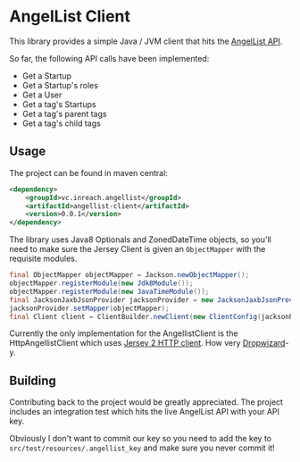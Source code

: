 # AngelList Client

This library provides a simple Java / JVM client that hits the [AngelList API](https://angel.co/api).

So far, the following API calls have been implemented:
* Get a Startup
* Get a Startup's roles
* Get a User
* Get a tag's Startups
* Get a tag's parent tags
* Get a tag's child tags

## Usage

The project can be found in maven central:

```xml
<dependency>
    <groupId>vc.inreach.angellist</groupId>
    <artifactId>angellist-client</artifactId>
    <version>0.0.1</version>
</dependency>
```

The library uses Java8 Optionals and ZonedDateTime objects, so you'll need to make sure the Jersey Client is given an `ObjectMapper` with the requisite modules.

```java
final ObjectMapper objectMapper = Jackson.newObjectMapper();
objectMapper.registerModule(new Jdk8Module());
objectMapper.registerModule(new JavaTimeModule());
final JacksonJaxbJsonProvider jacksonProvider = new JacksonJaxbJsonProvider();
jacksonProvider.setMapper(objectMapper);
final Client client = ClientBuilder.newClient(new ClientConfig(jacksonProvider));
```

Currently the only implementation for the AngellistClient is the HttpAngellistClient which uses [Jersey 2 HTTP client](https://jersey.java.net/documentation/latest/client.html). How very [Dropwizard](http://dropwizard.io)-y.

## Building

Contributing back to the project would be greatly appreciated. The project includes an integration test which hits the live AngelList API with your API key.

Obviously I don't want to commit our key so you need to add the key to `src/test/resources/.angellist_key` and make sure you never commit it!
